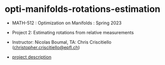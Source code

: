 # opti-manifolds-rotations-estimation
- MATH-512 : Optimization on Manifolds : Spring 2023

- Project 2: 
Estimating rotations from relative measurements 

- Instructor: Nicolas Boumal, TA: Chris Criscitiello (christopher.criscitiello@epfl.ch)

- [project description](https://moodle.epfl.ch/pluginfile.php/3193854/mod_resource/content/6/project2.pdf)
